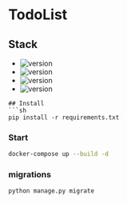 # TodoList

## Stack
* ![version](https://img.shields.io/badge/Python-v_3.10-informational/?style=social&logo=Python)
* ![version](https://img.shields.io/badge/Django-v_4.0.1-informational/?style=social&logo=Django)
* ![version](https://img.shields.io/badge/PostgreSQL-v_14.6_alpine-informational/?style=social&logo=Postgresql)
* ![version](https://img.shields.io/badge/Docker_Desktop-v_4.15.0-informational/?style=social&logo=Docker)





```
## Install
```sh
pip install -r requirements.txt
```

### Start

```sh
docker-compose up --build -d
```

###  migrations

```sh
python manage.py migrate
```
